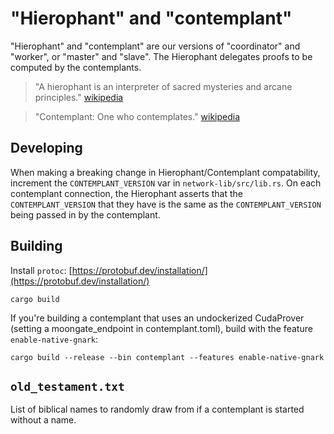 # "Hierophant" and "contemplant"

"Hierophant" and "contemplant" are our versions of "coordinator" and "worker", or
"master" and "slave".  The Hierophant delegates proofs to be computed by the
contemplants.

> "A hierophant is an interpreter of sacred mysteries and arcane principles."
[wikipedia](https://en.wikipedia.org/wiki/Hierophant)

> "Contemplant: One who contemplates."
[wikipedia](https://en.wiktionary.org/wiki/contemplant)

## Developing

When making a breaking change in Hierophant/Contemplant compatability, increment
the `CONTEMPLANT_VERSION` var in `network-lib/src/lib.rs`.  On each contemplant
connection, the Hierophant asserts that the `CONTEMPLANT_VERSION` that they have
is the same as the `CONTEMPLANT_VERSION` being passed in by the contemplant.

## Building

Install `protoc`: [https://protobuf.dev/installation/](https://protobuf.dev/installation/)

`cargo build`

If you're building a contemplant that uses an undockerized CudaProver (setting a moongate_endpoint in contemplant.toml), build with the feature `enable-native-gnark`:

```
cargo build --release --bin contemplant --features enable-native-gnark
```

## `old_testament.txt`

List of biblical names to randomly draw from if a contemplant is started without a name.
